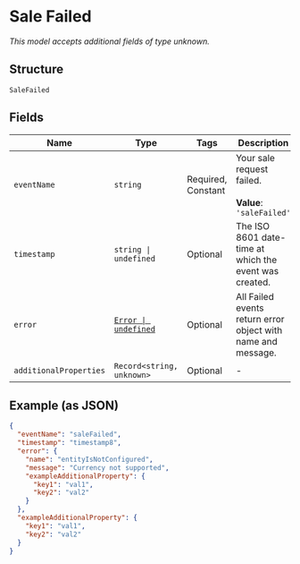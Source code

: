 
# Sale Failed

*This model accepts additional fields of type unknown.*

## Structure

`SaleFailed`

## Fields

| Name | Type | Tags | Description |
|  --- | --- | --- | --- |
| `eventName` | `string` | Required, Constant | Your sale request failed.<br><br>**Value**: `'saleFailed'` |
| `timestamp` | `string \| undefined` | Optional | The ISO 8601 date-time at which the event was created. |
| `error` | [`Error \| undefined`](../../doc/models/error.md) | Optional | All Failed events return error object with name and message. |
| `additionalProperties` | `Record<string, unknown>` | Optional | - |

## Example (as JSON)

```json
{
  "eventName": "saleFailed",
  "timestamp": "timestamp8",
  "error": {
    "name": "entityIsNotConfigured",
    "message": "Currency not supported",
    "exampleAdditionalProperty": {
      "key1": "val1",
      "key2": "val2"
    }
  },
  "exampleAdditionalProperty": {
    "key1": "val1",
    "key2": "val2"
  }
}
```

